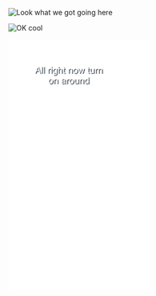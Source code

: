 

 

![Look what we got going here](16_May_2021_00_54_05.gif)



 

![OK cool](16_May_2021_00_58_14.gif)



 

![All right now turn on around](16_May_2021_01_02_09.gif)

